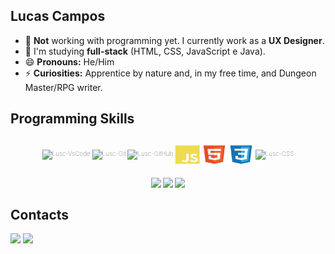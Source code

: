 ## Lucas Campos

- 🔭 <b>Not</b> working with programming yet. I currently work as a <b>UX Designer</b>.
- 🌱 I'm studying <b>full-stack</b> (HTML, CSS, JavaScript e Java).
- 😄 <b>Pronouns:</b> He/Him
- ⚡ <b>Curiosities:</b> Apprentice by nature and, in my free time, and Dungeon Master/RPG writer.

## Programming Skills

<div style="display: inline_block; font-size: 10px; font-weight: 100;" align="center"><br>
          
  <img align="center" alt="Lusc-VsCode" height="30" width="40" src="https://cdn.jsdelivr.net/gh/devicons/devicon/icons/vscode/vscode-original.svg">
  <img align="center" alt="Lusc-Git" height="30" width="40" src="https://cdn.jsdelivr.net/gh/devicons/devicon/icons/git/git-original.svg">
  <img align="center" alt="Lusc-GitHub" height="30" width="40" src="https://cdn.jsdelivr.net/gh/devicons/devicon/icons/github/github-original.svg">
  <img align="center" alt="Lusc-Js" height="30" width="40" src="https://raw.githubusercontent.com/devicons/devicon/master/icons/javascript/javascript-plain.svg">
  <img align="center" alt="Lusc-HTML" height="30" width="40" src="https://raw.githubusercontent.com/devicons/devicon/master/icons/html5/html5-original.svg">
  <img align="center" alt="Lusc-CSS" height="30" width="40" src="https://raw.githubusercontent.com/devicons/devicon/master/icons/css3/css3-original.svg">
  <img align="center" alt="Lusc-CSS" height="30" width="40" src="https://cdn.jsdelivr.net/gh/devicons/devicon/icons/bootstrap/bootstrap-original.svg">
<br><br>
<p align="center">
  <img height="50%" width="auto" src ="https://github-readme-stats.vercel.app/api?username=luscverse&show_icons=true&count_private=true&theme=transparent&hide_border=true&hide=issues,contribs&bg_color=00000000">
  <img height="50%" width="auto" src ="https://github-readme-stats.vercel.app/api/top-langs/?username=luscverse&layout=compact&hide_border=true&theme=transparent&bg_color=00000000&langs_count=6&hide=jupyter%20notebook,tex,css,php&exclude_repo=Pacman-AI">
  <img src ="https://github-readme-streak-stats.herokuapp.com?user=luscverse&theme=transparent&hide_border=true&background=FFFFFF00">
</p>
</div>
  
  ## Contacts
  
  <div> 
   <a href="https://instagram.com/luscverse" target="_blank"><img src="https://img.shields.io/badge/-Instagram-%23E4405F?style=for-the-badge&logo=instagram&logoColor=white" target="_blank"></a>
   <a href="https://www.linkedin.com/in/lucas-campos-90a587169" target="_blank"><img src="https://img.shields.io/badge/-LinkedIn-%230077B5?style=for-the-badge&logo=linkedin&logoColor=white" target="_blank"></a> 
 
</div>
